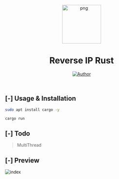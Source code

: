 <p align="center">
<img src="https://avatars.githubusercontent.com/u/57594747?s=400&u=da1eec8bf84a62a2ca11230d358dfac0bb000bcd&v=4" alt="png" width="128" height="128"/>
</p>
<p align="center">
<h1 align="center">Reverse IP Rust</h1>
</p>
<p align="center">
<a href="https://github.com/MrG3P5"><img title="Author" src="https://img.shields.io/badge/Author-X MrG3P5-red.svg?style=for-the-badge&logo=github"></a>
</p>
<br>

## [-] Usage & Installation

```sh
sudo apt install cargo -y
```

```sh
cargo run
```

## [-] Todo
> MultiThread

## [-] Preview
![index]([https://raw.githubusercontent.com/MrG3P5/AnonSurf-GUI/main/Screenshot_2023-07-17_15_52_16(1).png](https://raw.githubusercontent.com/MrG3P5/ReverseIP-Rust/main/Screenshot_2023-08-10_23_53_24.png)https://raw.githubusercontent.com/MrG3P5/ReverseIP-Rust/main/Screenshot_2023-08-10_23_53_24.png)
